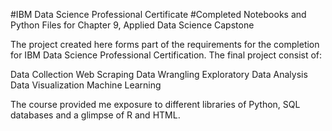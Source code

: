 #IBM Data Science Professional Certificate
#Completed Notebooks and Python Files for Chapter 9, Applied Data Science Capstone

The project created here forms part of the requirements for the completion for IBM Data Science Professional Certification.
The final project consist of:

Data Collection
Web Scraping
Data Wrangling
Exploratory Data Analysis
Data Visualization
Machine Learning

The course provided me exposure to different libraries of Python, SQL databases and a glimpse of R and HTML.
